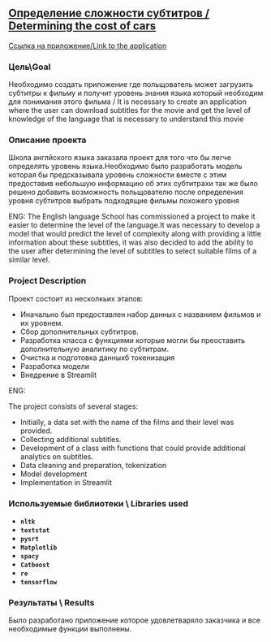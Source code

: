 ## [Определение сложности субтитров / Determining the cost of cars]([https://github.com/Zeroflip64/Study_projects/blob/main/Cars/Cars.ipynb](https://github.com/Zeroflip64/Subtitles/blob/main/%D0%9C%D0%B0%D1%81%D1%82%D0%B5%D1%80%D1%81%D0%BA%D0%B0%D1%8F_2.ipynb))
[Ссылка на приложение/Link to the application](https://zeroflip64-subtitles-streamlit-sub-n9wsxl.streamlit.app/)
### Цель\Goal
Необходимо создать приложение где польщователь может загрузить субтитры к фильму  и получит уровень знания языка который необходим для понимания этого фильма  / It is necessary to create an application where the user can download subtitles for the movie and get the level of knowledge of the language that is necessary to understand this movie


### Описание проекта
Школа англйского языка заказала проект для того что бы легче определять уровень языка.Необходимо было разработать модель которая бы предсказывала уровень сложности вместе с этим предоставив небольшую информацию об этих субтитрахи так же было решено добавить возможность польщователю после определения уровня субтитров выбрать подходящие фильмы похожего уровня

ENG:
The English language School has commissioned a project to make it easier to determine the level of the language.It was necessary to develop a model that would predict the level of complexity along with providing a little information about these subtitles, it was also decided to add the ability to the user after determining the level of subtitles to select suitable films of a similar level.

### Project Description
Проект состоит из несколкьих этапов:
* Иначально был предоставлен набор данных с названием фильмов и их уровнем.
* Сбор дополнительных субтитров.
* Разработка класса с функциями которые могли бы преоставить дополнительную аналитику по субтитрам.
* Очистка и подготовка данныхб токенизация
* Разработка модели
* Внедрение в Streamlit

ENG: 

The project consists of several stages:
* Initially, a data set with the name of the films and their level was provided.
* Collecting additional subtitles.
* Development of a class with functions that could provide additional analytics on subtitles.
* Data cleaning and preparation, tokenization
* Model development
* Implementation in Streamlit

### Используемые библиотеки \ Libraries used
- **`nltk`**
- **`textstat`**
- **`pysrt`**
- **`Matplotlib`**
- **`spacy`**
- **`Catboost`**
- **`re`**
- **`tensorflow`**
### Результаты \ Results
Было разработано приложение которое удовлетваряло заказчика и все необходимые функции выполнены. 
